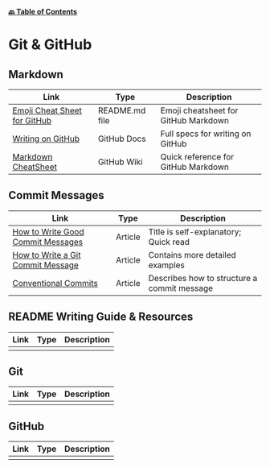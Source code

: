 **[:back: Table of Contents](README.md/)**

# Git & GitHub

## Markdown

| Link                                                                                                | Type           | Description                          |
| --------------------------------------------------------------------------------------------------- | -------------- | ------------------------------------ |
| [Emoji Cheat Sheet for GitHub](https://github.com/ikatyang/emoji-cheat-sheet/blob/master/README.md) | README.md file | Emoji cheatsheet for GitHub Markdown |
| [Writing on GitHub](https://docs.github.com/en/get-started/writing-on-github)                       | GitHub Docs    | Full specs for writing on GitHub     |
| [Markdown CheatSheet](https://github.com/adam-p/markdown-here/wiki/Markdown-Cheatsheet)             | GitHub Wiki    | Quick reference for GitHub Markdown  |

## Commit Messages

| Link                                                                                                                   | Type    | Description                                 |
| ---------------------------------------------------------------------------------------------------------------------- | ------- | ------------------------------------------- |
| [How to Write Good Commit Messages](https://www.freecodecamp.org/news/writing-good-commit-messages-a-practical-guide/) | Article | Title is self-explanatory; Quick read       |
| [How to Write a Git Commit Message](https://cbea.ms/git-commit/)                                                       | Article | Contains more detailed examples             |
| [Conventional Commits](https://www.conventionalcommits.org/en/v1.0.0/)                                                 | Article | Describes how to structure a commit message |

## README Writing Guide & Resources

| Link | Type | Description |
| ---- | ---- | ----------- |
| []() |      |             |

## Git

| Link | Type | Description |
| ---- | ---- | ----------- |
| []() |      |             |

## GitHub

| Link | Type | Description |
| ---- | ---- | ----------- |
| []() |      |             |
